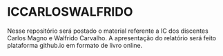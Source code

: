 # ICCARLOSWALFRIDO
Nesse repositório será postado o material referente a IC dos discentes Carlos Magno e Walfrido Carvalho. A apresentação do relatório será feito plataforma github.io em formato de livro online.
